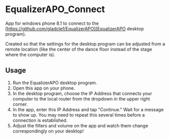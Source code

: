# EqualizerAPO_Connect
App for windows phone 8.1 to connect to the [https://github.com/gladclef/EqualizerAPO](EqualizerAPO desktop program).

Created so that the settings for the desktop program can be adjusted from a remote location (like the center of the dance floor instead of the stage where the computer is).

## Usage
1. Run the EqualizerAPO desktop program.
2. Open this app on your phone.
3. In the desktop program, choose the IP Address that connects your computer to the local router from the dropdown in the upper right corner.
4. In the app, enter this IP Address and tap "Continue." Wait for a message to show up. You may need to repeat this several times before a connection is established.
5. Adjust the filters and volume on the app and watch them change correspondingly on your desktop!
